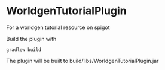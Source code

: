 # WorldgenTutorialPlugin
 For a worldgen tutorial resource on spigot

Build the plugin with
```
gradlew build
```

The plugin will be built to build/libs/WorldgenTutorialPlugin.jar